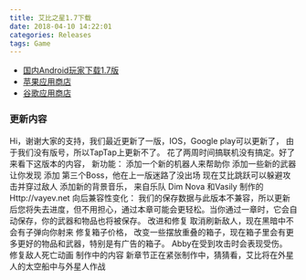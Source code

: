```yaml
---
title: 艾比之星1.7下载
date: 2018-04-10 14:22:01
categories: Releases
tags: Game
---
```

* [国内Android玩家下载1.7版](http://p6yal4ykc.bkt.clouddn.com/AbbyStar1.7-ninja)
* [苹果应用商店](https://itunes.apple.com/cn/app/id1340116174)
* [谷歌应用商店](https://play.google.com/store/apps/details?id=com.BreakSymmetry.AbbyStar)

### 更新内容
Hi，谢谢大家的支持，我们最近更新了一版，IOS，Google play可以更新了， 由于我们没有版号，所以TapTap上更新不了。
花了两周时间搞联机没有搞定。好了来看下这版本的内容，
新功能：
添加一个新的机器人来帮助你
添加一些新的武器让你发现
添加 第三个Boss，他在上一版迷路了没出场
现在艾比跳跃可以躲避攻击并穿过敌人
添加新的背景音乐，
来自乐队 Dim Nova <Pirate Boat> <Playfull Nothing>
和Vasily 制作的 <Snow Ding> <Space Racer> <Long Way> Http://vayev.net
向后兼容性变化：
我们的保存数据与此版本不兼容，所以更新后您将失去进度，但不用担心，通过本章可能会更轻松。当你通过一章时，它会自动保存，你的武器和物品也将被保存。
改进和修复
取消刷新敌人，现在黑暗中不会有子弹向你射来
修复箱子价格， 改变一些摆放重叠的箱子，现在箱子里会有更多更好的物品和武器，特别是有广告的箱子。
Abby在受到攻击时会表现受伤。
修复敌人死亡动画
制作中的内容
新章节正在紧张制作中，猜猜看，艾比将在外星人的太空船中与外星人作战